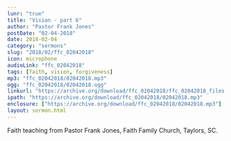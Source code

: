 ```yaml
---
lunr: "true"
title: "Vision - part 6"
author: "Pastor Frank Jones"
postDate: "02-04-2018"
date: 2018-02-04
category: "sermons"
slug: "2018/02/ffc_02042018"
icon: microphone
audioLink: "ffc_02042018"
tags: [faith, vision, forgiveness]
mp3: "ffc_02042018/02042018.mp3"
ogg: "ffc_02042018/02042018.ogg"
linkurl: "https://archive.org/download/ffc_02042018/ffc_02042018_files.xml"
ipath: "https://archive.org/download/ffc_02042018/02042018.mp3"
enclosure: ["https://archive.org/download/ffc_02042018/02042018.mp3"]
layout: sermon.html
---
```


Faith teaching from Pastor Frank Jones, Faith Family Church, Taylors, SC.
